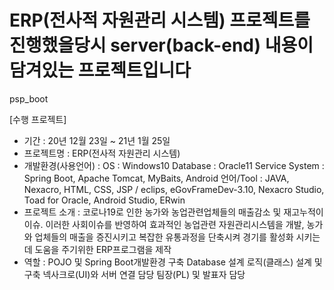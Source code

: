 # ERP(전사적 자원관리 시스템) 프로젝트를 진행했을당시 server(back-end) 내용이 담겨있는 프로젝트입니다
psp_boot


[수행 프로젝트]
- 기간 : 20년 12월 23일 ~ 21년 1월 25일
- 프로젝트명 : ERP(전사적 자원관리 시스템)
- 개발환경(사용언어) :
OS : Windows10
Database : Oracle11
Service System : Spring Boot, Apache Tomcat, MyBaits, Android
언어/Tool : JAVA, Nexacro, HTML, CSS, JSP / eclips, eGovFrameDev-3.10, Nexacro Studio, Toad for Oracle, Android Studio, ERwin
- 프로젝트 소개 : 코로나19로 인한 농가와 농업관련업체들의 매출감소 및 재고누적이 이슈. 이러한 사회이슈를 반영하여 효과적인 농업관련 자원관리시스템을 개발, 농가와 업체들의 매출을 증진시키고 복잡한 유통과정을 단축시켜 경기를 활성화 시키는데 도움을 주기위한 ERP프로그램을 제작
- 역할 :
POJO 및 Spring Boot개발환경 구축
Database 설계
로직(클래스) 설계 및 구축
넥사크로(UI)와 서버 연결 담당
팀장(PL) 및 발표자 담당
